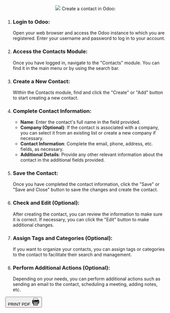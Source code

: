 
<center>
<span class='titulo'>  <img src='contactos.png' width='4%' heigth='4%'> Create a contact in Odoo: </span>
</center>

1. ### **Login to Odoo:** 
   Open your web browser and access the Odoo instance to which you are registered. Enter your username and password to log in to your account.

2. ### **Access the Contacts Module:** 
   Once you have logged in, navigate to the "Contacts" module. You can find it in the main menu or by using the search bar.

3. ### **Create a New Contact:** 
   Within the Contacts module, find and click the "Create" or "Add" button to start creating a new contact.

4. ### **Complete Contact Information:**
    - **Name**: Enter the contact's full name in the field provided.
    - **Company (Optional)**: If the contact is associated with a company, you can select it from an existing list or create a new company if necessary.
    - **Contact Information**: Complete the email, phone, address, etc. fields, as necessary.
    - **Additional Details**: Provide any other relevant information about the contact in the additional fields provided.

5. ### **Save the Contact:** 
   Once you have completed the contact information, click the "Save" or "Save and Close" button to save the changes and create the contact.

6. ### **Check and Edit (Optional):**
    After creating the contact, you can review the information to make sure it is correct. If necessary, you can click the "Edit" button to make additional changes.

7. ### **Assign Tags and Categories (Optional):**
    If you want to organize your contacts, you can assign tags or categories to the contact to facilitate their search and management.

8. ### **Perform Additional Actions (Optional):** 
   Depending on your needs, you can perform additional actions such as sending an email to the contact, scheduling a meeting, adding notes, etc.

<button id="printButton">PRINT PDF  <img src='../../print-pdf.png' width='25px' heigth='15px' class='print-image'> </button>
